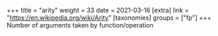 +++
title = "arity"
weight = 33
date = 2021-03-16
[extra]
link = "https://en.wikipedia.org/wiki/Arity"
[taxonomies]
groups = ["fp"]
+++
Number of arguments taken by function/operation

